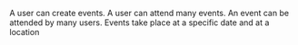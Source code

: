A user can create events. A user can attend many events. An event can be attended by many users. Events take place at a specific date and at a location 